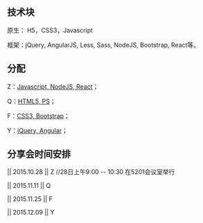 ## 技术块

原生： H5，CSS3，Javascript

框架：jQuery, AngularJS, Less, Sass, NodeJS, Bootstrap, React等。

## 分配

Z：[Javascript, NodeJS, React](https://github.com/zuaKevin/FrontEndTechSharingPlan/tree/master/Z "Zhang")；

Q：[HTML5, PS](https://github.com/zuaKevin/FrontEndTechSharingPlan/tree/master/Q "Qin")；

F：[CSS3, Bootstrap](https://github.com/zuaKevin/FrontEndTechSharingPlan/tree/master/F "Fu")；

Y：[jQuery, Angular](https://github.com/zuaKevin/FrontEndTechSharingPlan/tree/master/Y "Yan")；

## 分享会时间安排

|| 2015.10.28 || Z    //28日上午9:00 -- 10:30 在5201会议室举行

|| 2015.11.11 || Q

|| 2015.11.25 || F

|| 2015.12.09 || Y

